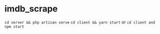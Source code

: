 # imdb_scrape

`cd server && php artisan serve`
`cd client && yarn start` or `cd client and npm start`
